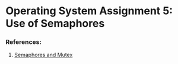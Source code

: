 # Operating System Assignment 5: Use of Semaphores

### References:
1. [Semaphores and Mutex](https://faculty.cs.niu.edu/~hutchins/csci480/semaphor.htm)